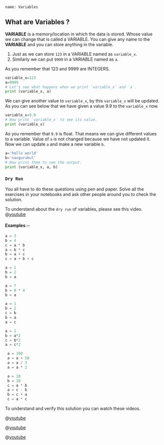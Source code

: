 ```ngMeta
name: Variables
```

## What are Variables ?

**VARIABLE** is a memory/location in which the data is stored. Whose value we can change that is called a VARIABLE. You can give any name to the **VARIABLE** and you can store anything in the variable.

1. Just as we can store `123` in a VARIABLE named as `variable_x`.
2. Similarly we can put `9999` in a VARIABLE named as `a`.

As you remember that 123 and 9999 are INTEGERS.

```python
variable_x=123
a=9999
# Let's see what happens when we print `variable_x` and `a`.
print (variable_x, a)
```



We can give another value to `variable_x`, by this `variable_x` will be updated. As you can see below that we have given a value 9.9 to the `variable_x` now.

```python
variable_x=9.9
# Now print `variable_x` to see its value.
print (variable_x)
```



As you remember that `9.9` is float. That means we can give different values to a variable. Value of `a` is not changed because we have not updated it. Now we can update `a` and make a new variable `b`.


```python
a='hello world'
b='navgurukul'
# Now print them to see the output.
print (variable_x, a, b)
```




### `Dry Run`

You all have to do these questions using pen and paper. Solve all the exercises in your notebooks and ask other people around you to check the solution.

To understand about the `dry run` of variables, please see this video.
@[youtube](https://www.youtube.com/watch?v=9PnmC9NAvzU)

#### Examples :-

```python
a = 3
b = 4
c = a * b
a = b * c
b = a + c
c = a + b + c
```

```python
a = 1
b = 2
b = a
```

```python
a = 7
b = 8 * 4
b = a
```

```python
a = 1
b = 2
c = b
b = a 
a = c
```

```python
a = 1
b = a*2
c = b*2
a = c*2
```

```python
 a = 100
 a = a + 50
 a = a / 3
 a = a * 2
```

```python
 a = 10
 b = 10
 c = a * b
 a = c - b
 b = c + a
 c = a * c
```

To understand and verify this solution you can watch these videos.

@[youtube](https://www.youtube.com/watch?v=fny5w_YKSc8)

@[youtube](https://www.youtube.com/watch?v=RsmMloOHrRQ)

@[youtube](https://www.youtube.com/watch?v=pyFetzD0b38)
